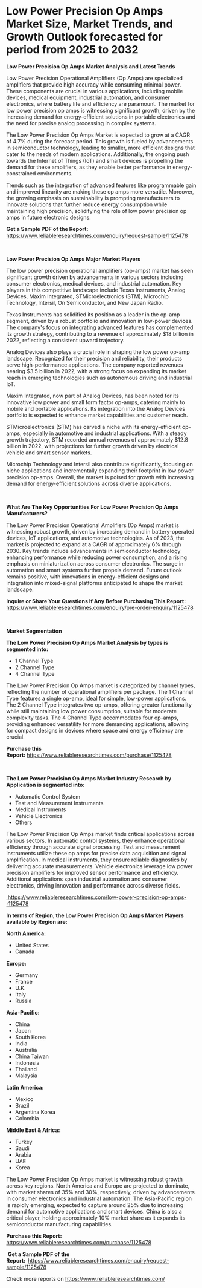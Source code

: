 <p><h1>Low Power Precision Op Amps Market Size, Market Trends, and Growth Outlook forecasted for period from 2025 to 2032</h1></p><p><strong>Low Power Precision Op Amps Market Analysis and Latest Trends</strong></p>
<p><p>Low Power Precision Operational Amplifiers (Op Amps) are specialized amplifiers that provide high accuracy while consuming minimal power. These components are crucial in various applications, including mobile devices, medical equipment, industrial automation, and consumer electronics, where battery life and efficiency are paramount. The market for low power precision op amps is witnessing significant growth, driven by the increasing demand for energy-efficient solutions in portable electronics and the need for precise analog processing in complex systems.</p><p>The Low Power Precision Op Amps Market is expected to grow at a CAGR of 4.7% during the forecast period. This growth is fueled by advancements in semiconductor technology, leading to smaller, more efficient designs that cater to the needs of modern applications. Additionally, the ongoing push towards the Internet of Things (IoT) and smart devices is propelling the demand for these amplifiers, as they enable better performance in energy-constrained environments.</p><p>Trends such as the integration of advanced features like programmable gain and improved linearity are making these op amps more versatile. Moreover, the growing emphasis on sustainability is prompting manufacturers to innovate solutions that further reduce energy consumption while maintaining high precision, solidifying the role of low power precision op amps in future electronic designs.</p></p>
<p><strong>Get a Sample PDF of the Report:&nbsp;</strong> <a href="https://www.reliableresearchtimes.com/enquiry/request-sample/1125478?utm_campaign=3054&utm_medium=2&utm_source=Github&utm_content=ia&utm_term=06042025&utm_id=low-power-precision-op-amps">https://www.reliableresearchtimes.com/enquiry/request-sample/1125478</a></p>
<p>&nbsp;</p>
<p><strong>Low Power Precision Op Amps Major Market Players</strong></p>
<p><p>The low power precision operational amplifiers (op-amps) market has seen significant growth driven by advancements in various sectors including consumer electronics, medical devices, and industrial automation. Key players in this competitive landscape include Texas Instruments, Analog Devices, Maxim Integrated, STMicroelectronics (STM), Microchip Technology, Intersil, On Semiconductor, and New Japan Radio.</p><p>Texas Instruments has solidified its position as a leader in the op-amp segment, driven by a robust portfolio and innovation in low-power devices. The company's focus on integrating advanced features has complemented its growth strategy, contributing to a revenue of approximately $18 billion in 2022, reflecting a consistent upward trajectory.</p><p>Analog Devices also plays a crucial role in shaping the low power op-amp landscape. Recognized for their precision and reliability, their products serve high-performance applications. The company reported revenues nearing $3.5 billion in 2022, with a strong focus on expanding its market reach in emerging technologies such as autonomous driving and industrial IoT.</p><p>Maxim Integrated, now part of Analog Devices, has been noted for its innovative low power and small form factor op-amps, catering mainly to mobile and portable applications. Its integration into the Analog Devices portfolio is expected to enhance market capabilities and customer reach.</p><p>STMicroelectronics (STM) has carved a niche with its energy-efficient op-amps, especially in automotive and industrial applications. With a steady growth trajectory, STM recorded annual revenues of approximately $12.8 billion in 2022, with projections for further growth driven by electrical vehicle and smart sensor markets.</p><p>Microchip Technology and Intersil also contribute significantly, focusing on niche applications and incrementally expanding their footprint in low power precision op-amps. Overall, the market is poised for growth with increasing demand for energy-efficient solutions across diverse applications.</p></p>
<p>&nbsp;</p>
<p><strong>What Are The Key Opportunities For Low Power Precision Op Amps Manufacturers?</strong></p>
<p><p>The Low Power Precision Operational Amplifiers (Op Amps) market is witnessing robust growth, driven by increasing demand in battery-operated devices, IoT applications, and automotive technologies. As of 2023, the market is projected to expand at a CAGR of approximately 6% through 2030. Key trends include advancements in semiconductor technology enhancing performance while reducing power consumption, and a rising emphasis on miniaturization across consumer electronics. The surge in automation and smart systems further propels demand. Future outlook remains positive, with innovations in energy-efficient designs and integration into mixed-signal platforms anticipated to shape the market landscape.</p></p>
<p><strong>Inquire or Share Your Questions If Any Before Purchasing This Report:</strong> <a href="https://www.reliableresearchtimes.com/enquiry/pre-order-enquiry/1125478?utm_campaign=3054&utm_medium=2&utm_source=Github&utm_content=ia&utm_term=06042025&utm_id=low-power-precision-op-amps">https://www.reliableresearchtimes.com/enquiry/pre-order-enquiry/1125478</a></p>
<p>&nbsp;</p>
<p><strong>Market Segmentation</strong></p>
<p><strong>The Low Power Precision Op Amps Market Analysis by types is segmented into:</strong></p>
<p><ul><li>1 Channel Type</li><li>2 Channel Type</li><li>4 Channel Type</li></ul></p>
<p><p>The Low Power Precision Op Amps market is categorized by channel types, reflecting the number of operational amplifiers per package. The 1 Channel Type features a single op-amp, ideal for simple, low-power applications. The 2 Channel Type integrates two op-amps, offering greater functionality while still maintaining low power consumption, suitable for moderate complexity tasks. The 4 Channel Type accommodates four op-amps, providing enhanced versatility for more demanding applications, allowing for compact designs in devices where space and energy efficiency are crucial.</p></p>
<p><strong>Purchase this Report:&nbsp;</strong><a href="https://www.reliableresearchtimes.com/purchase/1125478?utm_campaign=3054&utm_medium=2&utm_source=Github&utm_content=ia&utm_term=06042025&utm_id=low-power-precision-op-amps">https://www.reliableresearchtimes.com/purchase/1125478</a></p>
<p>&nbsp;</p>
<p><strong>The Low Power Precision Op Amps Market Industry Research by Application is segmented into:</strong></p>
<p><ul><li>Automatic Control System</li><li>Test and Measurement Instruments</li><li>Medical Instruments</li><li>Vehicle Electronics</li><li>Others</li></ul></p>
<p><p>The Low Power Precision Op Amps market finds critical applications across various sectors. In automatic control systems, they enhance operational efficiency through accurate signal processing. Test and measurement instruments utilize these op amps for precise data acquisition and signal amplification. In medical instruments, they ensure reliable diagnostics by delivering accurate measurements. Vehicle electronics leverage low power precision amplifiers for improved sensor performance and efficiency. Additional applications span industrial automation and consumer electronics, driving innovation and performance across diverse fields.</p></p>
<p><a href="https://www.reliableresearchtimes.com/low-power-precision-op-amps-r1125478?utm_campaign=3054&utm_medium=2&utm_source=Github&utm_content=ia&utm_term=06042025&utm_id=low-power-precision-op-amps">&nbsp;https://www.reliableresearchtimes.com/low-power-precision-op-amps-r1125478</a></p>
<p><strong>In terms of Region, the Low Power Precision Op Amps Market Players available by Region are:</strong></p>
<p>
    <p> <strong> North America: </strong>
        <ul>
            <li>United States</li>
            <li>Canada</li>
        </ul>
        </p> 
    <p> <strong> Europe: </strong>
        <ul>
            <li>Germany</li>
            <li>France</li>
            <li>U.K.</li>
            <li>Italy</li>
            <li>Russia</li>
        </ul>
        </p> 
    <p> <strong> Asia-Pacific: </strong>
        <ul>
            <li>China</li>
            <li>Japan</li>
            <li>South Korea</li>
            <li>India</li>
            <li>Australia</li>
            <li>China Taiwan</li>
            <li>Indonesia</li>
            <li>Thailand</li>
            <li>Malaysia</li>
        </ul>
        </p> 
    <p> <strong> Latin America: </strong>
        <ul>
            <li>Mexico</li>
            <li>Brazil</li>
            <li>Argentina Korea</li>
            <li>Colombia</li>
        </ul>
        </p> 
    <p> <strong> Middle East & Africa: </strong>
        <ul>
            <li>Turkey</li>
            <li>Saudi</li>
            <li>Arabia</li>
            <li>UAE</li>
            <li>Korea</li>
        </ul>
    </p>
    </p>
<p><p>The Low Power Precision Op Amps market is witnessing robust growth across key regions. North America and Europe are projected to dominate, with market shares of 35% and 30%, respectively, driven by advancements in consumer electronics and industrial automation. The Asia-Pacific region is rapidly emerging, expected to capture around 25% due to increasing demand for automotive applications and smart devices. China is also a critical player, holding approximately 10% market share as it expands its semiconductor manufacturing capabilities.</p></p>
<p><strong>Purchase this Report: </strong><a href="https://www.reliableresearchtimes.com/purchase/1125478?utm_campaign=3054&utm_medium=2&utm_source=Github&utm_content=ia&utm_term=06042025&utm_id=low-power-precision-op-amps">https://www.reliableresearchtimes.com/purchase/1125478</a></p>
<p>&nbsp;<strong>Get a Sample PDF of the Report:&nbsp;&nbsp;</strong><a href="https://www.reliableresearchtimes.com/enquiry/request-sample/1125478?utm_campaign=3054&utm_medium=2&utm_source=Github&utm_content=ia&utm_term=06042025&utm_id=low-power-precision-op-amps">https://www.reliableresearchtimes.com/enquiry/request-sample/1125478</a></p>
<p><strong></strong></p>
<p>Check more reports on <a href="https://www.reliableresearchtimes.com/?utm_campaign=3054&utm_medium=2&utm_source=Github&utm_content=ia&utm_term=06042025&utm_id=low-power-precision-op-amps">https://www.reliableresearchtimes.com/</a></p>